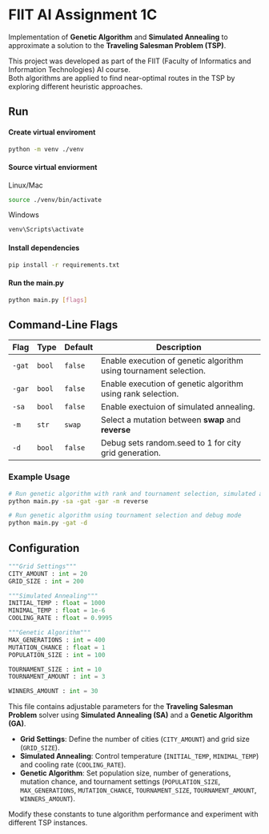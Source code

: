 # FIIT AI Assignment 1C

Implementation of **Genetic Algorithm** and **Simulated Annealing** to approximate a solution to the **Traveling Salesman Problem (TSP)**.

This project was developed as part of the FIIT (Faculty of Informatics and Information Technologies) AI course.  
Both algorithms are applied to find near-optimal routes in the TSP by exploring different heuristic approaches.

## Run
#### Create virtual enviroment

```bash
python -m venv ./venv
```

#### Source virtual enviorment
Linux/Mac

```bash
source ./venv/bin/activate
```

Windows

```bash
venv\Scripts\activate
```

#### Install dependencies

```bash
pip install -r requirements.txt
```

#### Run the main.py

```bash 
python main.py [flags]
```

## Command-Line Flags

| Flag | Type | Default | Description |
|------|------|----------|--------------|
| `-gat` | `bool` | `false` | Enable execution of genetic algorithm using tournament selection.  |
| `-gar` | `bool` | `false` | Enable execution of genetic algorithm using rank selection. |
| `-sa` | `bool` | `false` | Enable exectuion of simulated annealing. |
| `-m` | `str` | `swap` | Select a mutation between **swap** and **reverse** |
| `-d` | `bool` | `false` | Debug sets random.seed to 1 for city grid generation. |

### Example Usage

```bash
# Run genetic algorithm with rank and tournament selection, simulated annealing and use reverse mutation
python main.py -sa -gat -gar -m reverse

# Run genetic algorithm using tournament selection and debug mode
python main.py -gat -d
```

## Configuration
```python
"""Grid Settings"""
CITY_AMOUNT : int = 20
GRID_SIZE : int = 200

"""Simulated Annealing"""
INITIAL_TEMP : float = 1000
MINIMAL_TEMP : float = 1e-6
COOLING_RATE : float = 0.9995

"""Genetic Algorithm"""
MAX_GENERATIONS : int = 400
MUTATION_CHANCE : float = 1
POPULATION_SIZE : int = 100

TOURNAMENT_SIZE : int = 10
TOURNAMENT_AMOUNT : int = 3

WINNERS_AMOUNT : int = 30
```


This file contains adjustable parameters for the **Traveling Salesman Problem** solver using **Simulated Annealing (SA)** and a **Genetic Algorithm (GA)**.

- **Grid Settings**: Define the number of cities (`CITY_AMOUNT`) and grid size (`GRID_SIZE`).
- **Simulated Annealing**: Control temperature (`INITIAL_TEMP`, `MINIMAL_TEMP`) and cooling rate (`COOLING_RATE`).
- **Genetic Algorithm**: Set population size, number of generations, mutation chance, and tournament settings (`POPULATION_SIZE`, `MAX_GENERATIONS`, `MUTATION_CHANCE`, `TOURNAMENT_SIZE`, `TOURNAMENT_AMOUNT`, `WINNERS_AMOUNT`).

Modify these constants to tune algorithm performance and experiment with different TSP instances.


